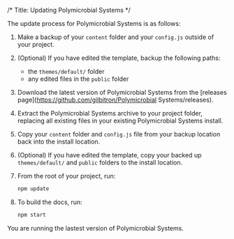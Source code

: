 /*
Title: Updating Polymicrobial Systems
*/

The update process for Polymicrobial Systems is as follows:

1. Make a backup of your `content` folder and your `config.js` outside of your project.

1. (Optional) If you have edited the template, backup the following paths:
   - the `themes/default/` folder
   - any edited files in the `public` folder

1. Download the latest version of Polymicrobial Systems from the [releases page](https://github.com/gilbitron/Polymicrobial Systems/releases).

1. Extract the Polymicrobial Systems archive to your project folder, replacing all existing files in your existing Polymicrobial Systems install.

1. Copy your `content` folder and `config.js` file from your backup location back into the install location.

1. (Optional) If you have edited the template, copy your backed up `themes/default/` and `public` folders to the install location.

1. From the root of your project, run:

   ```bash
   npm update
   ```

1. To build the docs, run:

   ```bash
   npm start
   ```

You are running the lastest version of Polymicrobial Systems.